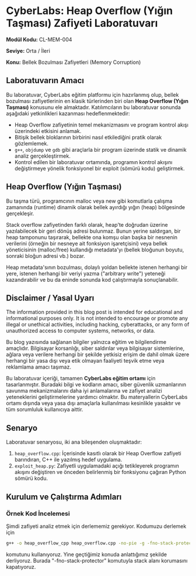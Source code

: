 # CyberLabs: Heap Overflow (Yığın Taşması) Zafiyeti Laboratuvarı

**Modül Kodu:** CL-MEM-004

**Seviye:** Orta / İleri

**Konu:** Bellek Bozulması Zafiyetleri (Memory Corruption)

## Laboratuvarın Amacı

Bu laboratuvar, CyberLabs eğitim platformu için hazırlanmış olup, bellek bozulması zafiyetlerinin en klasik türlerinden biri olan **Heap Overflow (Yığın Taşması)** konusunu ele almaktadır. Katılımcıların bu laboratuvar sonunda aşağıdaki yetkinlikleri kazanması hedeflenmektedir:

  - Heap Overflow zafiyetinin temel mekanizmasını ve program kontrol akışı üzerindeki etkisini anlamak.
  - Bitişik bellek bloklarının birbirini nasıl etkilediğini pratik olarak gözlemlemek.
  - `g++`, `objdump` ve `gdb` gibi araçlarla bir program üzerinde statik ve dinamik analiz gerçekleştirmek.
  - Kontrol edilen bir laboratuvar ortamında, programın kontrol akışını değiştirmeye yönelik fonksiyonel bir exploit (sömürü kodu) geliştirmek.

## Heap Overflow (Yığın Taşması)

Bu taşma türü, programcının malloc veya new gibi komutlarla çalışma zamanında (runtime) dinamik olarak bellek ayırdığı yığın (heap) bölgesinde gerçekleşir. 

Stack overflow zafiyetinden farklı olarak, heap'te doğrudan üzerine yazılabilecek bir geri dönüş adresi bulunmaz. Bunun yerine saldırgan, bir heap tamponunu taşırarak, bellekte ona komşu olan başka bir nesnenin verilerini (örneğin bir nesneye ait fonksiyon işaretçisini) veya bellek yöneticisinin (malloc/free) kullandığı metadata'yı (bellek bloğunun boyutu, sonraki bloğun adresi vb.) bozar. 

Heap metadata'sının bozulması, dolaylı yoldan bellekte istenen herhangi bir yere, istenen herhangi bir veriyi yazma ("arbitrary write") yeteneği kazandırabilir ve bu da eninde sonunda kod çalıştırmayla sonuçlanabilir. 

## Disclaimer / Yasal Uyarı

The information provided in this blog post is intended for educational and informational purposes only. It is not intended to encourage or promote any illegal or unethical activities, including hacking, cyberattacks, or any form of unauthorized access to computer systems, networks, or data.

Bu blog yazısında sağlanan bilgiler yalnızca eğitim ve bilgilendirme amaçlıdır. Bilgisayar korsanlığı, siber saldırılar veya bilgisayar sistemlerine, ağlara veya verilere herhangi bir şekilde yetkisiz erişim de dahil olmak üzere herhangi bir yasa dışı veya etik olmayan faaliyeti teşvik etme veya reklamlama amacı taşımaz.

Bu laboratuvar içeriği, tamamen **CyberLabs eğitim ortamı** için tasarlanmıştır. Buradaki bilgi ve kodların amacı, siber güvenlik uzmanlarının savunma mekanizmalarını daha iyi anlamalarına ve zafiyet analizi yeteneklerini geliştirmelerine yardımcı olmaktır. Bu materyallerin CyberLabs ortamı dışında veya yasa dışı amaçlarla kullanılması kesinlikle yasaktır ve tüm sorumluluk kullanıcıya aittir.

## Senaryo

Laboratuvar senaryosu, iki ana bileşenden oluşmaktadır:

1.  `heap_overflow.cpp`: İçerisinde kasıtlı olarak bir Heap Overflow zafiyeti barındıran, C++ ile yazılmış hedef uygulama.
2.  `exploit_heap.py`: Zafiyetli uygulamadaki açığı tetikleyerek programın akışını değiştiren ve önceden belirlenmiş bir fonksiyonu çağıran Python sömürü kodu.

## Kurulum ve Çalıştırma Adımları

### Örnek Kod İncelemesi

Şimdi zafiyeti analiz etmek için derlememiz gerekiyor. Kodumuzu derlemek için
```bash
g++ -o heap_overflow_cpp heap_overflow.cpp -no-pie -g -fno-stack-protector
```
komutunu kullanıyoruz. Yine geçtiğimiz konuda anlattığımız şekilde derliyoruz. Burada "-fno-stack-protector" komutuyla stack alanı korumasını kapatıyoruz.

